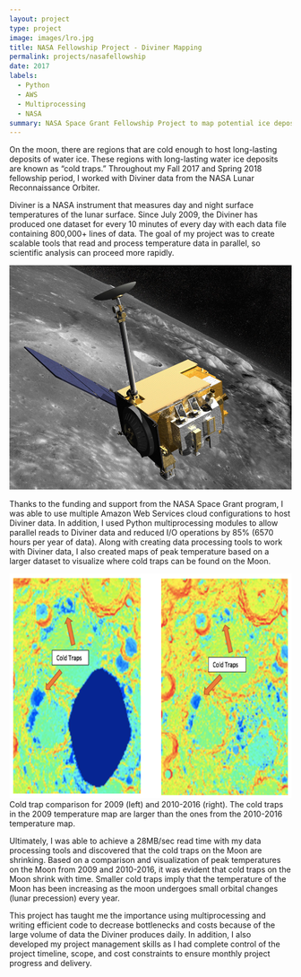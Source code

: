 ```yaml
---
layout: project
type: project
image: images/lro.jpg
title: NASA Fellowship Project - Diviner Mapping
permalink: projects/nasafellowship
date: 2017
labels:
  - Python
  - AWS
  - Multiprocessing
  - NASA
summary: NASA Space Grant Fellowship Project to map potential ice deposits using data from the Lunar Reconnaissance Orbiter (LRO).
---
```


On the moon, there are regions that are cold enough to host long-lasting deposits of water ice. These regions with long-lasting water ice deposits are known as “cold traps.” Throughout my Fall 2017 and Spring 2018 fellowship period, I worked with Diviner data from the NASA Lunar Reconnaissance Orbiter.

Diviner is a NASA instrument that measures day and night surface temperatures of the lunar surface.
Since July 2009, the Diviner has produced one dataset for every 10 minutes of every day with each data file containing 800,000+ lines of data.
The goal of my project was to create scalable tools that read and process temperature data in parallel, so scientific analysis can proceed more rapidly.

<img src="/images/lro.jpg" width="700" height="400" class="ui huge floated rounded image">

Thanks to the funding and support from the NASA Space Grant program, I was able to use multiple Amazon Web Services cloud configurations to host Diviner data.
In addition, I used Python multiprocessing modules to allow parallel reads to Diviner data and reduced I/O operations by 85% (6570 hours per year of data).
Along with creating data processing tools to work with Diviner data, I also created maps of peak temperature based on a larger dataset to visualize where cold traps can be found on the Moon.

<img src="/images/lrocomp.png" width="700" height="400" class="ui huge floated rounded image">
Cold trap comparison for 2009 (left) and 2010-2016 (right). The cold traps in the 2009 temperature map are larger than the ones from the 2010-2016 temperature map.

Ultimately, I was able to achieve a 28MB/sec read time with my data processing tools and discovered that the cold traps on the Moon are shrinking.
Based on a comparison and visualization of peak temperatures on the Moon from 2009 and 2010-2016, it was evident that cold traps on the Moon shrink with time.
Smaller cold traps imply that the temperature of the Moon has been increasing as the moon undergoes small orbital changes (lunar precession) every year.

This project has taught me the importance using multiprocessing and writing efficient code to decrease bottlenecks and costs because of the large volume of data the Diviner produces daily.
In addition, I also developed my project management skills as I had complete control of the project timeline, scope, and cost constraints to ensure monthly project progress and delivery.
